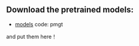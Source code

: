 ## Download the pretrained models:

* [models](https://pan.baidu.com/s/1XmE1T9G_NgTXVuZdLmaVhg ) code: pmgt

and put them here！
